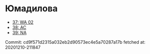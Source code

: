 # Юмадилова
- [37: WA 02](37.md)
- [38: AC](38.md)
- [39: NA](39.md)

Commit: cd9f571d2315a032eb2d90573ec4e5a70287a17b
 fetched at: 20201210-211847

